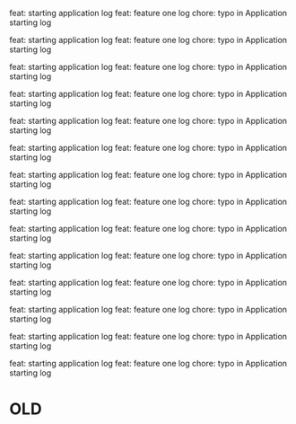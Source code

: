 feat: starting application log
feat: feature one log
chore: typo in Application starting log

feat: starting application log
feat: feature one log
chore: typo in Application starting log

feat: starting application log
feat: feature one log
chore: typo in Application starting log

feat: starting application log
feat: feature one log
chore: typo in Application starting log

feat: starting application log
feat: feature one log
chore: typo in Application starting log

feat: starting application log
feat: feature one log
chore: typo in Application starting log

feat: starting application log
feat: feature one log
chore: typo in Application starting log

feat: starting application log
feat: feature one log
chore: typo in Application starting log

feat: starting application log
feat: feature one log
chore: typo in Application starting log

feat: starting application log
feat: feature one log
chore: typo in Application starting log

feat: starting application log
feat: feature one log
chore: typo in Application starting log

feat: starting application log
feat: feature one log
chore: typo in Application starting log

feat: starting application log
feat: feature one log 
chore: typo in Application starting log

feat: starting application log
feat: feature one log
chore: typo in Application starting log

# OLD
